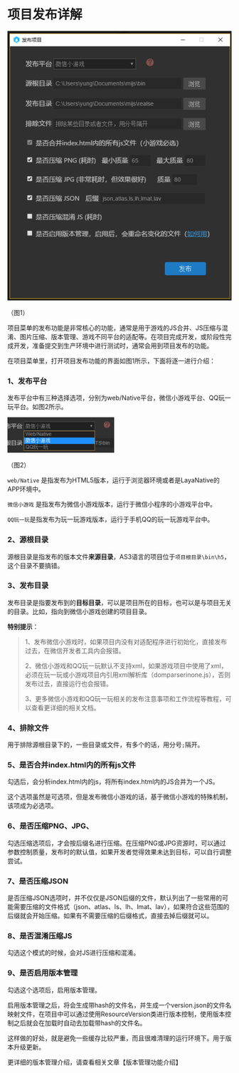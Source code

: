 # 项目发布详解

![1](img/1.png)  

（图1）

项目菜单的发布功能是非常核心的功能，通常是用于游戏的JS合并、JS压缩与混淆、图片压缩、版本管理、游戏不同平台的适配等。在项目完成开发，或阶段性完成开发，准备提交到生产环境中进行测试时，通常会用到项目发布的功能。

在项目菜单里，打开项目发布功能的界面如图1所示，下面将逐一进行介绍：

### 1、发布平台

发布平台中有三种选择选项，分别为web/Native平台，微信小游戏平台、QQ玩一玩平台。如图2所示。

![2](img/2.png) 

（图2）  

`web/Native` 是指发布为HTML5版本，运行于浏览器环境或者是LayaNative的APP环境中。

`微信小游戏` 是指发布为微信小游戏版本，运行于微信小程序的小游戏平台中。

`QQ玩一玩`是指发布为玩一玩游戏版本，运行于手机QQ的玩一玩游戏平台中。

### 2、源根目录

源根目录是指发布的版本文件**来源目录**，AS3语言的项目位于`项目根目录\bin\h5`，这个目录不要搞错。

### 3、发布目录

发布目录是指要发布到的**目标目录**，可以是项目所在的目标，也可以是与项目无关的目录。比如，指向到微信小游戏创建的项目目录。

**特别提示**：

> 1、发布微信小游戏时，如果项目内没有对适配程序进行初始化，直接发布过去，在微信开发者工具内会报错。
>
> 2、微信小游戏和QQ玩一玩默认不支持xml，如果游戏项目中使用了xml，必须在玩一玩或小游戏项目内引用xml解析库（domparserinone.js），否则发布过去，直接运行也会报错。
>
> 3、更多微信小游戏和QQ玩一玩相关的发布注意事项和工作流程等教程，可以查看更详细的相关文档。

### 4、排除文件

用于排除源根目录下的，一些目录或文件，有多个的话，用分号`;`隔开。

### 5、是否合并index.html内的所有js文件

勾选后，会分析index.html内的js，将所有index.html内的JS合并为一个JS。

这个选项虽然是可选项，但是发布微信小游戏的话，基于微信小游戏的特殊机制，该项成为必选项。

### 6、是否压缩PNG、JPG、

勾选压缩选项后，才会按后缀名进行压缩。在压缩PNG或JPG资源时，可以通过参数控制质量，发布时的默认值，如果开发者觉得效果未达到目标，可以自行调整尝试。

### 7、是否压缩JSON

是否压缩JSON选项时，并不仅仅是JSON后缀的文件，默认列出了一些常用的可能需要压缩的文件格式（json、atlas、ls、lh、lmat、lav），如果符合这些范围的后缀就会开始压缩。如果有不需要压缩的后缀格式，直接去掉后缀就可以。

### 8、是否混淆压缩JS

勾选这个模式的时候，会对JS进行压缩和混淆。

### 9、是否启用版本管理

勾选这个选项后，启用版本管理。

启用版本管理之后，将会生成带hash的文件名，并生成一个version.json的文件名映射文件，在项目中可以通过使用ResourceVersion类进行版本控制，使用版本控制之后就会在加载时自动去加载带hash的文件名。

这样做的好处，就是避免一些缓存比较严重，而且很难清理的运行环境下。用于版本升级更新。

更详细的版本管理介绍，请查看相关文章【版本管理功能介绍】



